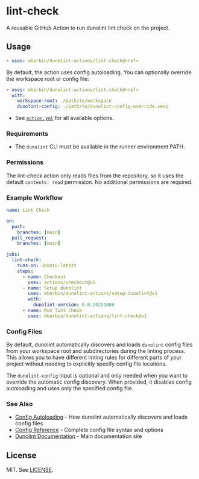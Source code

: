 # lint-check

A reusable GitHub Action to run dunolint lint check on the project.

## Usage

```yaml
- uses: mbarbin/dunolint-actions/lint-check@<ref>
```

By default, the action uses config autoloading. You can optionally override the workspace root or config file:

```yaml
- uses: mbarbin/dunolint-actions/lint-check@<ref>
  with:
    workspace-root: ./path/to/workspace
    dunolint-config: ./path/to/dunolint-config-override.sexp
```

- See [`action.yml`](./action.yml) for all available options.

### Requirements

- The `dunolint` CLI must be available in the runner environment PATH.

### Permissions

The lint-check action only reads files from the repository, so it uses the default `contents: read` permission. No additional permissions are required.

### Example Workflow

```yaml
name: Lint Check

on:
  push:
    branches: [main]
  pull_request:
    branches: [main]

jobs:
  lint-check:
    runs-on: ubuntu-latest
    steps:
      - name: Checkout
        uses: actions/checkout@v5
      - name: Setup dunolint
        uses: mbarbin/dunolint-actions/setup-dunolint@v1
        with:
          dunolint-version: 0.0.20251006
      - name: Run lint check
        uses: mbarbin/dunolint-actions/lint-check@v1
```

### Config Files

By default, dunolint automatically discovers and loads `dunolint` config files from your workspace root and subdirectories during the linting process. This allows you to have different linting rules for different parts of your project without needing to explicitly specify config file locations.

The `dunolint-config` input is optional and only needed when you want to override the automatic config discovery. When provided, it disables config autoloading and uses only the specified config file.

### See Also

- [Config Autoloading](https://mbarbin.github.io/dunolint/docs/explanation/config/autoloading) - How dunolint automatically discovers and loads config files
- [Config Reference](https://mbarbin.github.io/dunolint/docs/reference/config/) - Complete config file syntax and options
- [Dunolint Documentation](https://mbarbin.github.io/dunolint/) - Main documentation site

## License

MIT. See [LICENSE](../LICENSE).
